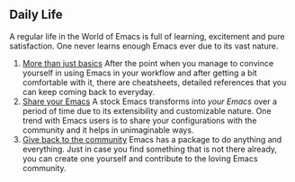 ## Daily Life

A regular life in the World of Emacs is full of learning, excitement and pure satisfaction. One never learns enough Emacs ever due to its vast nature.

1. [More than just basics](01-more-than-just-basics.md)
   After the point when you manage to convince yourself in using Emacs in your workflow and after getting a bit comfortable with it, there are cheatsheets, detailed references that you can keep coming back to everyday.
2. [Share your Emacs](02-share-your-emacs.md)
   A stock Emacs transforms into *your Emacs* over a period of time due to its extensibility and customizable nature. One trend with Emacs users is to share your configurations with the community and it helps in unimaginable ways.
3. [Give back to the community](03-give-back-to-the-community.md)
   Emacs has a package to do anything and everything. Just in case you find something that is not there already, you can create one yourself and contribute to the loving Emacs community.
